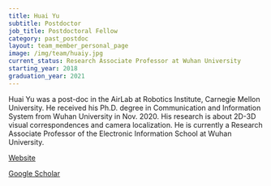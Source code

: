 ```yaml
---
title: Huai Yu
subtitle: Postdoctor
job_title: Postdoctoral Fellow
category: past_postdoc
layout: team_member_personal_page
image: /img/team/huaiy.jpg
current_status: Research Associate Professor at Wuhan University
starting_year: 2018
graduation_year: 2021
---
```



Huai Yu was a post-doc in the AirLab at Robotics Institute, Carnegie Mellon University. He received his Ph.D. degree in Communication and Information System from Wuhan University in Nov. 2020. His research is about 2D-3D visual correspondences and camera localization. He is currently a Research Associate Professor of the Electronic Information School at Wuhan University.

[Website](https://levenberg.github.io)

[Google Scholar](https://scholar.google.com/citations?user=lG7h27kAAAAJ&hl=en)
